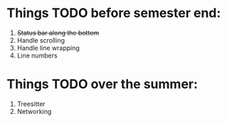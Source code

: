 # Things TODO before semester end:

1. ~~Status bar along the bottom~~
2. Handle scrolling
3. Handle line wrapping
4. Line numbers

# Things TODO over the summer:

1. Treesitter
2. Networking